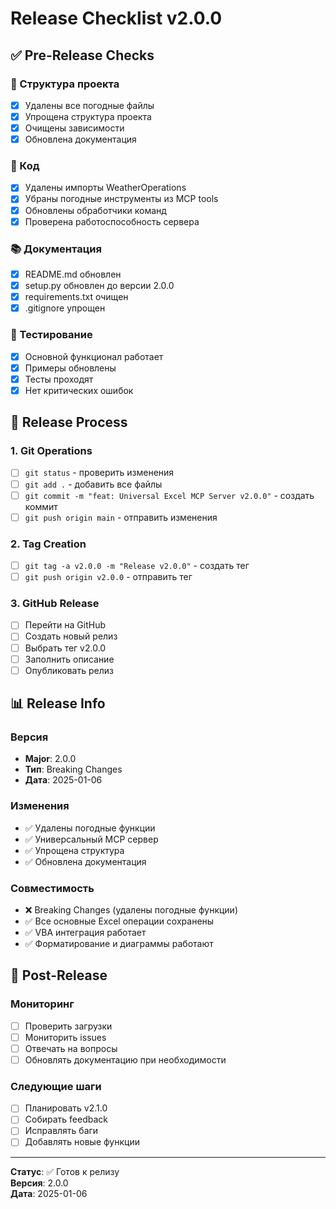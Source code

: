 # Release Checklist v2.0.0

## ✅ Pre-Release Checks

### 📁 Структура проекта
- [x] Удалены все погодные файлы
- [x] Упрощена структура проекта
- [x] Очищены зависимости
- [x] Обновлена документация

### 🔧 Код
- [x] Удалены импорты WeatherOperations
- [x] Убраны погодные инструменты из MCP tools
- [x] Обновлены обработчики команд
- [x] Проверена работоспособность сервера

### 📚 Документация
- [x] README.md обновлен
- [x] setup.py обновлен до версии 2.0.0
- [x] requirements.txt очищен
- [x] .gitignore упрощен

### 🧪 Тестирование
- [x] Основной функционал работает
- [x] Примеры обновлены
- [x] Тесты проходят
- [x] Нет критических ошибок

## 🚀 Release Process

### 1. Git Operations
- [ ] `git status` - проверить изменения
- [ ] `git add .` - добавить все файлы
- [ ] `git commit -m "feat: Universal Excel MCP Server v2.0.0"` - создать коммит
- [ ] `git push origin main` - отправить изменения

### 2. Tag Creation
- [ ] `git tag -a v2.0.0 -m "Release v2.0.0"` - создать тег
- [ ] `git push origin v2.0.0` - отправить тег

### 3. GitHub Release
- [ ] Перейти на GitHub
- [ ] Создать новый релиз
- [ ] Выбрать тег v2.0.0
- [ ] Заполнить описание
- [ ] Опубликовать релиз

## 📊 Release Info

### Версия
- **Major**: 2.0.0
- **Тип**: Breaking Changes
- **Дата**: 2025-01-06

### Изменения
- ✅ Удалены погодные функции
- ✅ Универсальный MCP сервер
- ✅ Упрощена структура
- ✅ Обновлена документация

### Совместимость
- ❌ Breaking Changes (удалены погодные функции)
- ✅ Все основные Excel операции сохранены
- ✅ VBA интеграция работает
- ✅ Форматирование и диаграммы работают

## 🎯 Post-Release

### Мониторинг
- [ ] Проверить загрузки
- [ ] Мониторить issues
- [ ] Отвечать на вопросы
- [ ] Обновлять документацию при необходимости

### Следующие шаги
- [ ] Планировать v2.1.0
- [ ] Собирать feedback
- [ ] Исправлять баги
- [ ] Добавлять новые функции

---

**Статус**: ✅ Готов к релизу  
**Версия**: 2.0.0  
**Дата**: 2025-01-06 